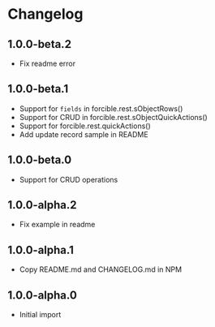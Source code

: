 # Changelog

## 1.0.0-beta.2

- Fix readme error

## 1.0.0-beta.1

- Support for `fields` in forcible.rest.sObjectRows()
- Support for CRUD in forcible.rest.sObjectQuickActions()
- Support for forcible.rest.quickActions()
- Add update record sample in README

## 1.0.0-beta.0

- Support for CRUD operations

## 1.0.0-alpha.2

- Fix example in readme

## 1.0.0-alpha.1

- Copy README.md and CHANGELOG.md in NPM

## 1.0.0-alpha.0

- Initial import
